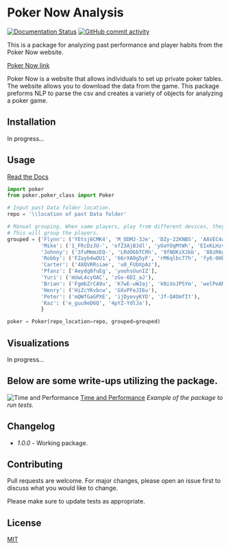 # Poker Now Analysis
[![Documentation Status](https://readthedocs.org/projects/poker-now-analysis/badge/?version=latest)](https://poker-now-analysis.readthedocs.io/en/latest/?badge=latest)
[![GitHub commit activity](https://img.shields.io/github/commit-activity/m/pjrigali/Poker-Now-Analysis?color=blue&label=commits&logoColor=blue)](https://github.com/pjrigali)

This is a package for analyzing past performance and player habits from the Poker Now website.

[Poker Now link](https://www.pokernow.club/)

Poker Now is a website that allows individuals to set up private poker tables.
The website allows you to download the data from the game. 
This package preforms NLP to parse the csv and creates a variety of objects for analyzing a poker game.

## Installation
In progress...

## Usage
[Read the Docs](https://poker-now-analysis.readthedocs.io/en/latest/)

```python
import poker
from poker.poker_class import Poker

# Input past Data folder location.
repo = '\\location of past Data folder'

# Manual grouping. When same players, play from different devices, they will get a different unique ID.
# This will group the players. 
grouped = {'Flynn': ('YEtsj6CMK4', 'M_ODMJ-3Je', 'DZy-22KNBS', 'AAVEC4azwk'),
           'Mike': ('1_FRcDzJU-', 'ofZ3AjBJdl', 'yUaYOqMtWh', 'EIxKLHzvif'),
           'Johnny': ('3fuMmmzEQ-', 'LRdO6bTCRh', '9fNOKzXJkb', '88zR6gcIvD'),
           'Robby': ('FZayb4wOU1', '66rXA9g5yF', 'rM6qlbc77h', 'fy6-0HLhb_'),
           'Carter': ('48QVRRsiae', 'u8_FUbXpAz'),
           'Pfanz': ['Aeydg8fuEg', 'yoohsUunIZ'],
           'Yuri': ('mUwL4cyOAC', 'zGv-6DI_aJ'),
           'Brian': ('FgmbZrCA9u', 'K7wE-uWJaj', 'kNiVoJP5Ym', 'welPeANz41'),
           'Henry': ('HiZcYKvbcw', 'GXxPFeJI6u'),
           'Peter': ('mQWfGaGPXE', 'ijDyevyKYD', 'Jf-Q4OmfIt'),
           'Kaz': ('e_guu9eD6Q', '4pYZ-YdlJa'),
           }

poker = Poker(repo_location=repo, grouped=grouped)
```

## Visualizations
In progress...

## Below are some write-ups utilizing the package.

![Time and Performance](https://miro.medium.com/max/700/1*AbNNC1xrWLb5XiswbRfiaQ.png)
[Time and Performance](https://medium.com/@peterjrigali/how-does-decision-time-affect-performance-in-poker-fde88f1adae9)
_Example of the package to run tests._


## Changelog
* *1.0.0* - Working package.

## Contributing
Pull requests are welcome. For major changes, please open an issue first to discuss what you would like to change.

Please make sure to update tests as appropriate.

## License
[MIT](https://choosealicense.com/licenses/mit/)
